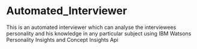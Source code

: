 # Automated_Interviewer
This is an automated interviewer which can analyse the interviewees personality and his knowledge in any particular subject using IBM Watsons Personality Insights and Concept Insights Api
